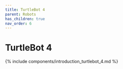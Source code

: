 ```yaml
---
title: TurtleBot 4
parent: Robots
has_children: true
nav_order: 6
---
```


# TurtleBot 4

{% include components/introduction_turtlebot_4.md %}
